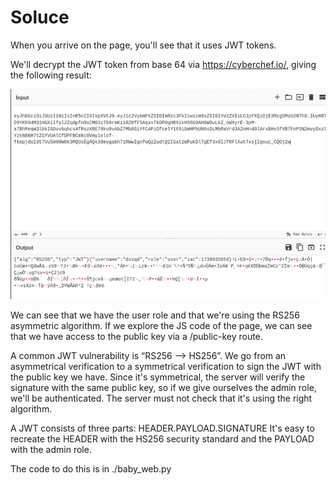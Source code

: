 # Soluce 

When you arrive on the page, you'll see that it uses JWT tokens.

We'll decrypt the JWT token from base 64 via https://cyberchef.io/, giving the following result:

![alt text](image.png)

We can see that we have the user role and that we're using the RS256 asymmetric algorithm. If we explore the JS code of the page, we can see that we have access to the public key via a /public-key route.

A common JWT vulnerability is “RS256 --> HS256”. We go from an asymmetrical verification to a symmetrical verification to sign the JWT with the public key we have. Since it's symmetrical, the server will verify the signature with the same public key, so if we give ourselves the admin role, we'll be authenticated. The server must not check that it's using the right algorithm.

A JWT consists of three parts: HEADER.PAYLOAD.SIGNATURE
It's easy to recreate the HEADER with the HS256 security standard and the PAYLOAD with the admin role.

The code to do this is in ./baby_web.py